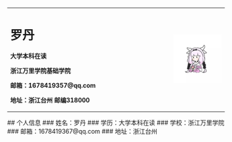 <table border="0">
  <tr>
    <td width="75%">
      <h1>罗丹</h1>
      <p><b>大学本科在读</b></p>
      <p><b>浙江万里学院基础学院</b></p>
      <p><b>邮箱：1678419357@qq.com</b></p>
      <p><b>地址：浙江台州   邮编318000</b></p>
    </td>
    <td width="25%">
      <img src="/download_20191112200311.jpg" width="100%">      
    </td>
  </tr>
</table>
## 个人信息 
### 姓名：罗丹 
### 学历：大学本科在读 
### 学校：浙江万里学院 
### 邮箱：1678419367@qq.com 
### 地址：浙江台州
